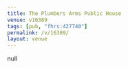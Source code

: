 ```yaml
---
title: The Plumbers Arms Public House
venue: v16389
tags: [pub, "fhrs:427740"]
permalink: /v/16389/
layout: venue
---
```

null